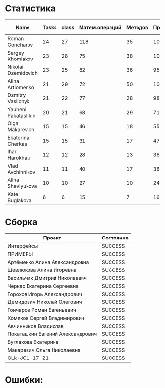 # Статистика

| Name | Tasks | class | Матем.операций | Методов | Присваиваний | анон.класов | внутр.класов | констант | логирование | лямбды | переменных | перхватов исключений | приват. методов | приват. полей | сравнений | циклов |
| --- | --- | --- | --- | --- | --- | --- | --- | --- | --- | --- | --- | --- | --- | --- | --- | --- |
| Roman Goncharov | 24 | 27 | 118 | 35 | 101 | 0 | 0 | 0 | 0 | 0 | 80 | 0 | 0 | 0 | 38 | 15 |
| Sergey Khomiakov | 23 | 28 | 75 | 38 | 107 | 0 | 0 | 0 | 0 | 0 | 81 | 4 | 4 | 0 | 35 | 15 |
| Nikolai Dzemidovich | 23 | 25 | 82 | 36 | 95 | 0 | 0 | 1 | 0 | 0 | 78 | 0 | 0 | 1 | 36 | 17 |
| Alina Artiomenko | 21 | 29 | 72 | 50 | 100 | 0 | 0 | 0 | 0 | 0 | 72 | 3 | 7 | 1 | 43 | 15 |
| Dzmitry Vasilchyk | 21 | 22 | 77 | 28 | 98 | 0 | 0 | 0 | 0 | 0 | 84 | 0 | 6 | 0 | 25 | 12 |
| Yauheni Pakatashkin | 20 | 21 | 68 | 29 | 71 | 0 | 0 | 0 | 0 | 0 | 55 | 0 | 3 | 0 | 36 | 15 |
| Olga Makarevich | 15 | 15 | 46 | 18 | 55 | 0 | 0 | 0 | 0 | 0 | 49 | 0 | 0 | 7 | 52 | 3 |
| Ekaterina Cherkas | 15 | 15 | 31 | 17 | 47 | 0 | 0 | 0 | 0 | 0 | 43 | 0 | 0 | 0 | 8 | 3 |
| Ihar Harokhau | 12 | 12 | 28 | 13 | 36 | 0 | 0 | 0 | 0 | 0 | 36 | 0 | 0 | 0 | 2 | 1 |
| Vlad Avchinnikov | 11 | 11 | 40 | 17 | 38 | 0 | 0 | 0 | 0 | 0 | 35 | 0 | 0 | 0 | 24 | 0 |
| Alina Shevlyukova | 10 | 10 | 27 | 10 | 24 | 0 | 0 | 0 | 0 | 0 | 26 | 0 | 0 | 0 | 2 | 0 |
| Kate Buglakova | 6 | 6 | 15 | 7 | 16 | 0 | 0 | 0 | 0 | 0 | 16 | 0 | 0 | 0 | 0 | 0 |


# Сборка

| Проект | Состояние |
| --- | --- |
| Интерфейсы  | SUCCESS |
| ПРИМЕРЫ  | SUCCESS |
| Артёменко Алина Александровна  | SUCCESS |
| Шевлюкова Алина Игоревна  | SUCCESS |
| Васильчик Дмитрий Николаевич  | SUCCESS |
| Черкас Екатерина Сергеевна  | SUCCESS |
| Горохов Игорь Александрович  | SUCCESS |
| Демидович Николай Олегович  | SUCCESS |
| Гончаров Роман Евгеньевич  | SUCCESS |
| Хомяков Сергей Владимирович  | SUCCESS |
| Авчинников Владислав  | SUCCESS |
| Покаташкин Евгений Александрович  | SUCCESS |
| Буглакова Екатерина  | SUCCESS |
| Макаревич Ольга Николаевна  | SUCCESS |
| GLk-JC1-17-21  | SUCCESS |


# Ошибки:

